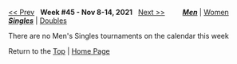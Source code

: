 <a name="top"></a>[<< Prev](men_singles_2144.md) &nbsp; **Week #45 - Nov 8-14, 2021** &nbsp; [Next >>](men_singles_2202.md) &nbsp;&nbsp;&nbsp;&nbsp;&nbsp;&nbsp;&nbsp; [***Men***](./men_singles_2145.md) &#124; [Women](./women_singles_2145.md) &nbsp;&nbsp;&nbsp;&nbsp;&nbsp; [***Singles***](./men_singles_2145.md) &#124; [Doubles](./men_doubles_2145.md)

There are no Men's Singles tournaments on the calendar this week

Return to the [Top](./men_singles_2145.md) &#124; [Home Page](../../index.md)
